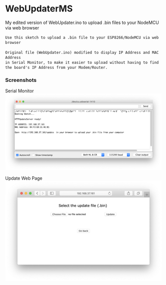 # WebUpdaterMS
My edited version of WebUpdater.ino to upload .bin files to your NodeMCU via web browser

    Use this sketch to upload a .bin file to your ESP8266/NodeMCU via web browser

    Original file (WebUpdater.ino) modified to display IP Address and MAC Address
    in Serial Monitor, to make it easier to upload without having to find 
    the board's IP Address from your Modem/Router.

### Screenshots
Serial Monitor
![Serial Monitor](/screenshots/SerialMonitor.png)

Update Web Page
![Update Web Page](/screenshots/webpage.png)
